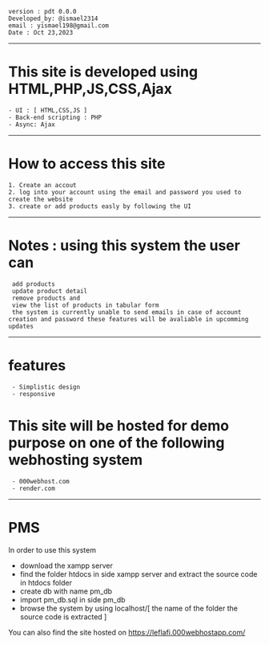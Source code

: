 
    version : pdt 0.0.0
    Developed_by: @ismael2314
    email : yismael198@gmail.com
    Date : Oct 23,2023
 ---   
# This site is developed using HTML,PHP,JS,CSS,Ajax
    - UI : [ HTML,CSS,JS ]
    - Back-end scripting : PHP
    - Async: Ajax
---
# How to access this site
    1. Create an accout
    2. log into your account using the email and password you used to create the website
    3. create or add products easly by following the UI
---
# Notes : using this system the user can
     add products
     update product detail
     remove products and
     view the list of products in tabular form
     the system is currently unable to send emails in case of account creation and password these features will be avaliable in upcomming updates  
---
# features
     - Simplistic design
     - responsive
# This site will be hosted for demo purpose on one of the following webhosting system
     - 000webhost.com
     - render.com
--------
# PMS 
In order to use this system
- download the xampp server
- find the folder htdocs in side xampp server and extract the source code in htdocs folder
- create db with name pm_db
- import pm_db.sql in side pm_db
- browse the system by using localhost/[ the name of the folder the source code is extracted ]


You can also find the site hosted on https://leflafi.000webhostapp.com/

